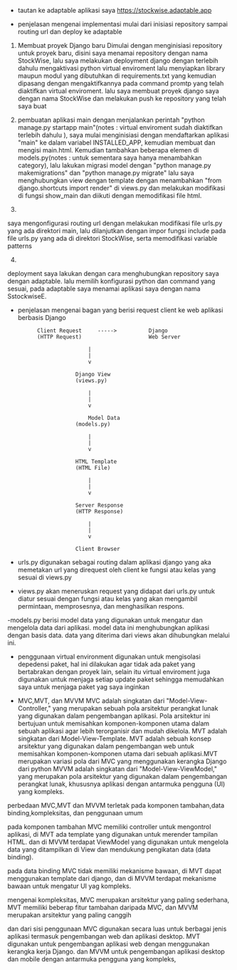 - tautan ke adaptable aplikasi saya
https://stockwise.adaptable.app

- penjelasan mengenai implementasi mulai dari inisiasi repository sampai routing url dan deploy ke adaptable

1. Membuat proyek Django baru
Dimulai dengan menginisiasi repository untuk proyek baru, disini saya menamai repository dengan nama StockWise, lalu
saya melakukan deployment django dengan terlebih dahulu mengaktivasi python virtual enviroment lalu menyiapkan library maupun modul yang dibutuhkan di requirements.txt yang kemudian dipasang dengan mengaktifkannya pada command promtp yang telah diaktifkan virtual enviroment. lalu saya membuat proyek django saya dengan nama StockWise dan melakukan push ke repository yang telah saya buat

2. pembuatan aplikasi  main
dengan menjalankan perintah "python manage.py startapp main"(notes : virtual enviroment sudah diaktifkan terlebih dahulu ), saya mulai menginisiasi dengan mendaftarkan aplikasi "main" ke dalam variabel INSTALLED_APP, kemudian membuat dan mengisi main.html. 
Kemudian tambahkan beberapa elemen di models.py(notes : untuk sementara saya hanya menambahkan category), lalu lakukan migrasi model dengan "python manage.py makemigrations" dan "python manage.py migrate"
lalu saya menghubungkan view dengan template dengan menambahkan "from django.shortcuts import render" di views.py dan melakukan modifikasi di fungsi show_main dan diikuti dengan memodifikasi file html.

3. 
saya mengonfigurasi routing url dengan melakukan modifikasi file urls.py yang ada direktori main, lalu dilanjutkan dengan impor fungsi include pada file urls.py yang ada di direktori StockWise, serta memodifikasi variable patterns 


4. 
deployment saya lakukan dengan cara menghubungkan repository saya dengan adaptable. lalu memilih konfigurasi python dan command yang sesuai, pada adaptable saya menamai aplikasi saya dengan nama SstockwiseE.


- penjelasan mengenai bagan yang berisi request client ke web aplikasi berbasis Django

                                                            
            Client Request     ----->          Django        
            (HTTP Request)                     Web Server    
                                                        
                            |
                            |
                            v
                                        
                        Django View    
                        (views.py)     
                                        
                            |
                            |
                            v
                                        
                            Model Data     
                        (models.py)   
                                        
                            |
                            |
                            v
                                        
                        HTML Template  
                        (HTML File)    
                                        
                            |
                            |
                            v
                                        
                        Server Response 
                        (HTTP Response) 
                                        
                            |
                            |
                            v
                                        
                        Client Browser

- urls.py digunakan sebagai routing dalam aplikasi django yang aka memetakan url yang direquest oleh client ke fungsi atau kelas yang sesuai di views.py

- views.py akan meneruskan request yang didapat dari urls.py untuk diatur sesuai dengan fungsi atau kelas yang akan mengambil permintaan, memprosesnya, dan menghasilkan respons.

-models.py berisi model data yang digunakan untuk mengatur dan mengelola data dari aplikasi. model data ini menghubungkan aplikasi dengan basis data. data yang diterima dari views akan dihubungkan melalui ini.


- penggunaan virtual environment
digunakan untuk mengisolasi depedensi paket, hal ini dilakukan agar tidak ada paket yang bertabrakan dengan proyek lain, selain itu virtual enviroment juga digunakan untuk menjaga setiap update paket sehingga memudahkan saya untuk menjaga paket yag saya inginkan

- MVC,MVT, dan MVVM
MVC adalah singkatan dari "Model-View-Controller," yang merupakan sebuah pola arsitektur perangkat lunak yang digunakan dalam pengembangan aplikasi. Pola arsitektur ini bertujuan untuk memisahkan komponen-komponen utama dalam sebuah aplikasi agar lebih terorganisir dan mudah dikelola. 
MVT adalah singkatan dari Model-View-Template. MVT adalah sebuah konsep arsitektur yang digunakan dalam pengembangan web untuk memisahkan komponen-komponen utama dari sebuah aplikasi.MVT merupakan variasi pola dari MVC yang menggunakan kerangka Django dari python
MVVM adalah singkatan dari "Model-View-ViewModel," yang merupakan pola arsitektur yang digunakan dalam pengembangan perangkat lunak, khususnya aplikasi dengan antarmuka pengguna (UI) yang kompleks. 
 
perbedaan MVC,MVT dan MVVM terletak pada komponen tambahan,data binding,kompleksitas, dan penggunaan umum

pada komponen tambahan MVC memiliki controller untuk mengontrol aplikasi, di MVT ada template yang digunakan untuk merender tampilan HTML. dan di MVVM terdapat ViewModel yang digunakan untuk mengelola data yang ditampilkan di View dan mendukung pengikatan data (data binding).

pada data binding MVC tidak memiliki mekanisme bawaan, di MVT dapat menggunakan template dari django, dan di MVVM terdapat mekanisme bawaan untuk mengatur UI yag kompleks.

mengenai kompleksitas, MVC merupakan arsitektur yang paling sederhana, MVT memiliki beberap fitur tambahan daripada MVC, dan MVVM merupakan arsitektur yang paling canggih

dan dari sisi penggunaan MVC digunakan secara luas untuk berbagai jenis aplikasi termasuk pengembangan web dan aplikasi desktop. MVT digunakan untuk pengembangan aplikasi web dengan menggunakan kerangka kerja Django. dan MVVM untuk  pengembangan aplikasi desktop dan mobile dengan antarmuka pengguna yang kompleks, 








